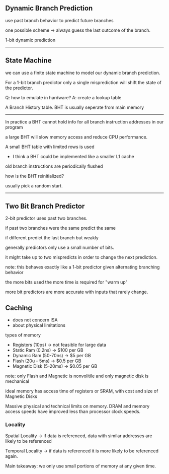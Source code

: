 ## Dynamic Branch Prediction

use past branch behavior to predict
future branches


one possible scheme -> always guess the last
outcome of the branch.

1-bit dynamic prediction

<hr>

## State Machine

we can use a finite state machine to model
our dynamic branch prediction.

For a 1-bit branch predictor only a single
misprediction will shift the state of the
predictor.

Q: how to emulate in hardware?
A: create a lookup table

A Branch History table.
BHT is usually seperate from main memory

<hr>

In practice a BHT cannot hold info for all
branch instruction addresses in our program

a large BHT will slow memory access and reduce
CPU performance.

A small BHT table with limited rows is used
- I think a BHT could be implemented like a
smaller L1 cache

old branch instructions are periodically
flushed

how is the BHT reinitialized?

usually pick a random start.

<hr>

## Two Bit Branch Predictor

2-bit predictor uses past two branches.

if past two branches were the same predict
the same

if different predict the last branch but
weakly

generally predictors only use a small number
of bits.

it might take up to two mispredicts in order to
change the next prediction.

note: this behaves exactly like a 1-bit
predictor given alternating branching
behavior

the more bits used the more time is
required for "warm up"

more bit predictors are more accurate with
inputs that rarely change.

## Caching

- does not concern ISA
- about physical limitations

types of memory
- Registers (10ps) -> not feasible for large data
- Static Ram (0.2ns) -> $100 per GB
- Dynamic Ram (50-70ns) -> $5 per GB
- Flash (20u - 5ms) -> $0.5 per GB
- Magnetic Disk (5-20ms) -> $0.05 per GB

note: only Flash and Magnetic is
nonvolitile and only magnetic disk
is mechanical 

ideal memory has access time of registers or
SRAM, with cost and size of Magnetic Disks


Massive physical and technical limits on
memory. DRAM and memory access speeds have
improved less than processor clock speeds.

### Locality

Spatial Locality -> if data is referenced,
data with similar addresses are likely to
be referenced

Temporal Locality -> if data is referenced
it is more likely to be referenced again.


Main takeaway: we only use small portions
of memory at any given time.














